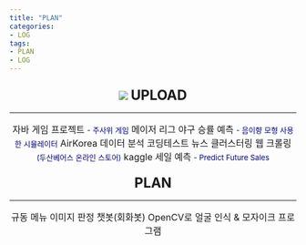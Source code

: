 ```yaml
---
title: "PLAN"
categories:
- LOG
tags:
- PLAN
- LOG
---
```

<font size=3>
  <div style="text-align:center; vertical-align: middle; padding:10px 0;">
    <img src="/image/pancake.gif">
    <font size=5><b>UPLOAD</b></font>
    <hr/>
    자바 게임 프로젝트 <font size=2 color=navy>- 주사위 게임</font>
    메이저 리그 야구 승률 예측 <font size=2 color=navy>- 음이향 모형 사용한 시뮬레이터</font>
    AirKorea 데이터 분석
    코딩테스트 뉴스 클러스터링
    웹 크롤링 <font size=2 color=navy>(두산베어스 온라인 스토어)</font>
    kaggle 세일 예측 <font size=2 color=navy>- Predict Future Sales</font>
    <br>
    <br>
    <font size=5><b>PLAN</b></font>
    <hr/>
    규동 메뉴 이미지 판정
    챗봇(회화봇)
    OpenCV로 얼굴 인식 & 모자이크 프로그램
  </div>
</font>
